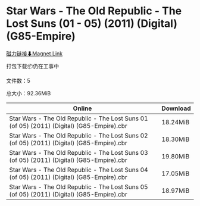 # Star Wars - The Old Republic - The Lost Suns (01 - 05) (2011) (Digital) (G85-Empire)

[磁力链接⬇Magnet Link](magnet:?xt=urn:btih:754966495ca5e3c901ba05ecf7c8188b59393a78&dn=Star%20Wars%20-%20The%20Old%20Republic%20-%20The%20Lost%20Suns%20%2801%20-%2005%29%20%282011%29%20%28Digital%29%20%28G85-Empire%29)

打包下载📦仍在工事中

文件数：5

总大小：92.36MiB

Online | Download
--- | ---
Star Wars - The Old Republic - The Lost Suns 01 (of 05) (2011) (Digital) (G85-Empire).cbr | 18.24MiB
Star Wars - The Old Republic - The Lost Suns 02 (of 05) (2011) (Digital) (G85-Empire).cbr | 18.30MiB
Star Wars - The Old Republic - The Lost Suns 03 (of 05) (2011) (Digital) (G85-Empire).cbr | 19.80MiB
Star Wars - The Old Republic - The Lost Suns 04 (of 05) (2011) (Digital) (G85-Empire).cbr | 17.05MiB
Star Wars - The Old Republic - The Lost Suns 05 (of 05) (2011) (Digital) (G85-Empire).cbr | 18.97MiB